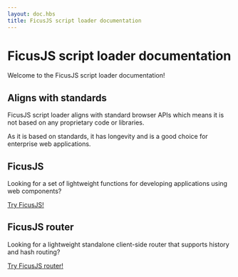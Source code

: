```yaml
---
layout: doc.hbs
title: FicusJS script loader documentation
---
```

# FicusJS script loader documentation

Welcome to the FicusJS script loader documentation!

## Aligns with standards

FicusJS script loader aligns with standard browser APIs which means it is not based on any proprietary code or libraries.

As it is based on standards, it has longevity and is a good choice for enterprise web applications.

## FicusJS

Looking for a set of lightweight functions for developing applications using web components?

[Try FicusJS!](https://docs.ficusjs.org)

## FicusJS router

Looking for a lightweight standalone client-side router that supports history and hash routing?

[Try FicusJS router!](https://router.ficusjs.org)
